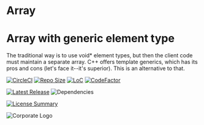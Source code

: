 # Array
Array with generic element type
==========

The traditional way is to use void* element types,
but then the client code must maintain a separate array.
C++ offers template generics, which has its pros and cons
(let's face it--it's superior).
This is an alternative to that.

[![CircleCI](https://img.shields.io/circleci/build/github/InnovAnon-Inc/Array?color=%23FF1100&logo=InnovAnon%2C%20Inc.&logoColor=%23FF1133&style=plastic)](https://circleci.com/gh/InnovAnon-Inc/Array)
[![Repo Size](https://img.shields.io/github/repo-size/InnovAnon-Inc/Array?color=%23FF1100&logo=InnovAnon%2C%20Inc.&logoColor=%23FF1133&style=plastic)](https://github.com/InnovAnon-Inc/Array)
[![LoC](https://tokei.rs/b1/github/InnovAnon-Inc/Array?category=code)](https://github.com/InnovAnon-Inc/Array)
[![CodeFactor](https://www.codefactor.io/repository/github/InnovAnon-Inc/Array/badge)](https://www.codefactor.io/repository/github/InnovAnon-Inc/Array)

[![Latest Release](https://img.shields.io/github/commits-since/InnovAnon-Inc/Array/latest?color=%23FF1100&include_prereleases&logo=InnovAnon%2C%20Inc.&logoColor=%23FF1133&style=plastic)](https://github.com/InnovAnon-Inc/Array/releases/latest)
![Dependencies](https://img.shields.io/librariesio/github/InnovAnon-Inc/Array?color=%23FF1100&style=plastic)

[![License Summary](https://img.shields.io/github/license/InnovAnon-Inc/Array?color=%23FF1100&label=Free%20Code%20for%20a%20Free%20World%21&logo=InnovAnon%2C%20Inc.&logoColor=%23FF1133&style=plastic)](https://tldrlegal.com/license/unlicense#summary)

![Corporate Logo](https://i.imgur.com/UD8y4Is.gif)



